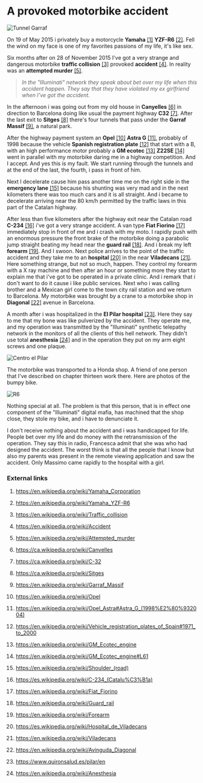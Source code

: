 # A provoked motorbike accident

![Tunnel Garraf](http://telecomlobby.com/Images/tunnelgarraf.jpg)

On 19 of May 2015 i privately buy a motorcycle **Yamaha** [[1]](https://en.wikipedia.org/wiki/Yamaha_Corporation) **YZF-R6** [[2]](https://en.wikipedia.org/wiki/Yamaha_YZF-R6). Fell the wind on my face is one of my favorites passions of my life, it's like sex.

Six months after on 28 of November 2015 I've got a very strange and dangerous motorbike **traffic collision** [[3]](https://en.wikipedia.org/wiki/Traffic_collision) provoked **accident** [[4]](https://en.wikipedia.org/wiki/Accident). In reality was an **attempted murder** [[5]](https://en.wikipedia.org/wiki/Attempted_murder).

> *In the "Illuminati" network they speak about bet over my life when this accident happen. They say that they have violated my ex girlfriend when I've got the accident.* 

In the afternoon i was going out from my old house in **Canyelles** [[6]](https://ca.wikipedia.org/wiki/Canyelles) in direction to Barcelona doing like usual the payment highway **C32** [[7]](https://ca.wikipedia.org/wiki/C-32).  After the last exit to **Sitges** [[8]](https://ca.wikipedia.org/wiki/Sitges) there's four tunnels that pass under the **Garraf Massif** [[9]](https://en.wikipedia.org/wiki/Garraf_Massif), a natural park.

After the highway payment system an **Opel** [[10]](https://en.wikipedia.org/wiki/Opel) **Astra G** [[11]](https://en.wikipedia.org/wiki/Opel_Astra#Astra_G_(1998%E2%80%932004)), probably of 1998 because the vehicle **Spanish registration plate** [[12]](https://en.wikipedia.org/wiki/Vehicle_registration_plates_of_Spain#1971_to_2000) that start with a B, with an high performance motor probably a **GM ecotec** [[13]](https://en.wikipedia.org/wiki/GM_Ecotec_engine) **Z22SE** [[14]](https://en.wikipedia.org/wiki/GM_Ecotec_engine#L61) went in parallel with my motorbike daring me in a highway competition. And I accept. And yes this is my fault. We start running through the tunnels and at the end of the last, the fourth, i pass in front of him. 

Next I decelerate cause him pass another time me on the right side in the **emergency lane** [[15]](https://en.wikipedia.org/wiki/Shoulder_(road)) because his shunting was very mad and in the next kilometers there was too much cars and it is all straight. And i became to decelerate arriving near the 80 km/h permitted by the traffic laws in this part of the Catalan highway.

After less than five kilometers after the highway exit near the Catalan road **C-234** [[16]](https://es.wikipedia.org/wiki/C-234_(Catalu%C3%B1a)) i've got a very strange accident. A van type **Fiat Fiorino** [[17]](https://en.wikipedia.org/wiki/Fiat_Fiorino) immediately stop in front of me and i crash with my moto. I rapidly push with an enormous pressure the front brake of the motorbike doing a parabolic jump straight beating my head near the **guard rail** [[18]](https://en.wikipedia.org/wiki/Guard_rail). And i break my left **forearm** [[19]](https://en.wikipedia.org/wiki/Forearm). And I swoon. Next police arrives to the point of the traffic accident and they take me to an **hospital** [[20]](https://es.wikipedia.org/wiki/Hospital_de_Viladecans) in the near **Viladecans** [[21]](https://en.wikipedia.org/wiki/Viladecans). Here something strange, but not so much, happen. They control my forearm with a X ray machine and then after an hour or something more they start to explain me that i've got to be operated in a private clinic. And i remark that i don't want to do it cause i like public services. Next who i was calling brother and a Mexican girl come to the town city rail station and we return to Barcelona. My motorbike was brought by a crane to a motorbike shop in **Diagonal** [[22]](https://en.wikipedia.org/wiki/Avinguda_Diagonal) avenue in Barcelona.

A month after i was hospitalized in the **El Pilar hospital** [[23]](https://www.quironsalud.es/pilar/en). Here they say to me that my bone was like pulverized by the accident. They operate me, and my operation was transmitted by the "Illuminati" synthetic telepathy network in the monitors of all the clients of this hell network. They didn't use total **anesthesia** [[24]](https://en.wikipedia.org/wiki/Anesthesia) and in the operation they put on my arm eight screws and one plaque.

![Centro el Pilar](http://telecomlobby.com/Images/20151228_180918.jpg)

The motorbike was transported to a Honda shop. A friend of one person that I've described on chapter thirteen work there. Here are photos of the bumpy bike.

![R6 ](http://telecomlobby.com/Images/IMG-20151211-WA0032.jpg)

Nothing special at all. The problem is that this person, that is in effect one component of the "Illuminati" digital mafia, has machined that the shop close, they stole my bike,  and i have to denunciate it.

I don't receive nothing about the accident and i was handicapped for life. People bet over my life and do money with the retransmission of the operation. They say this in radio, Francesca admit that she was who had designed the accident. The worst think is that all the people that I know but also my parents was present in the remote viewing application and saw the accident. Only Massimo came rapidly to the hospital with a girl. 

### External links

1. https://en.wikipedia.org/wiki/Yamaha_Corporation

2. https://en.wikipedia.org/wiki/Yamaha_YZF-R6

3. https://en.wikipedia.org/wiki/Traffic_collision

4. https://en.wikipedia.org/wiki/Accident

5. https://en.wikipedia.org/wiki/Attempted_murder

6. https://ca.wikipedia.org/wiki/Canyelles

7. https://ca.wikipedia.org/wiki/C-32

8. https://ca.wikipedia.org/wiki/Sitges

9. https://en.wikipedia.org/wiki/Garraf_Massif

10. https://en.wikipedia.org/wiki/Opel

11. https://en.wikipedia.org/wiki/Opel_Astra#Astra_G_(1998%E2%80%932004)

12. https://en.wikipedia.org/wiki/Vehicle_registration_plates_of_Spain#1971_to_2000

13. https://en.wikipedia.org/wiki/GM_Ecotec_engine

14. https://en.wikipedia.org/wiki/GM_Ecotec_engine#L61

15. https://en.wikipedia.org/wiki/Shoulder_(road)

16. https://es.wikipedia.org/wiki/C-234_(Catalu%C3%B1a)

17. https://en.wikipedia.org/wiki/Fiat_Fiorino

18. https://en.wikipedia.org/wiki/Guard_rail

19. https://en.wikipedia.org/wiki/Forearm

20. https://es.wikipedia.org/wiki/Hospital_de_Viladecans

21. https://en.wikipedia.org/wiki/Viladecans

22. https://en.wikipedia.org/wiki/Avinguda_Diagonal

23. https://www.quironsalud.es/pilar/en

24. https://en.wikipedia.org/wiki/Anesthesia

    